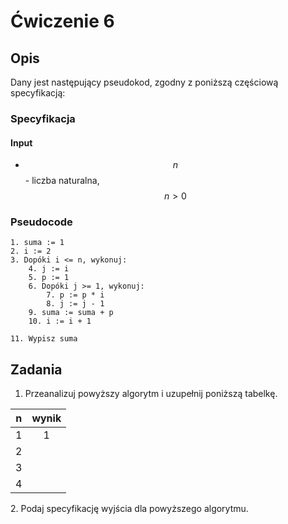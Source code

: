 # Ćwiczenie 6

## Opis

Dany jest następujący pseudokod, zgodny z poniższą częściową specyfikacją:

### Specyfikacja

#### Input

* $$n$$ - liczba naturalna, $$n>0$$ 

### Pseudocode

```
1. suma := 1
2. i := 2
3. Dopóki i <= n, wykonuj:
    4. j := i
    5. p := 1
    6. Dopóki j >= 1, wykonuj:
        7. p := p * i
        8. j := j - 1
    9. suma := suma + p
    10. i := i + 1
    
11. Wypisz suma
```

## Zadania

1. Przeanalizuj powyższy algorytm i uzupełnij poniższą tabelkę.

|  n  | wynik |
| :-: | :---: |
|  1  |   1   |
|  2  |       |
|  3  |       |
|  4  |       |

2\. Podaj specyfikację wyjścia dla powyższego algorytmu.
